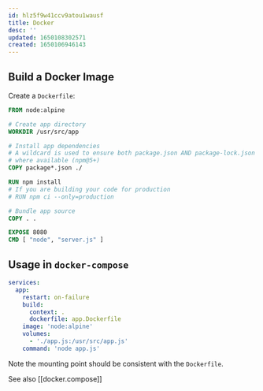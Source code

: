 ```yaml
---
id: hlz5f9w41ccv9atou1wausf
title: Docker
desc: ''
updated: 1650108302571
created: 1650106946143
---
```


## Build a Docker Image

Create a `Dockerfile`:

```Dockerfile
FROM node:alpine

# Create app directory
WORKDIR /usr/src/app

# Install app dependencies
# A wildcard is used to ensure both package.json AND package-lock.json are copied
# where available (npm@5+)
COPY package*.json ./

RUN npm install
# If you are building your code for production
# RUN npm ci --only=production

# Bundle app source
COPY . .

EXPOSE 8080
CMD [ "node", "server.js" ]
```

## Usage in `docker-compose`

```yaml
services:
  app:
    restart: on-failure
    build:
      context: .
      dockerfile: app.Dockerfile
    image: 'node:alpine'
    volumes:
      - './app.js:/usr/src/app.js'
    command: 'node app.js'
```

Note the mounting point should be consistent with the `Dockerfile`.

See also [[docker.compose]]
